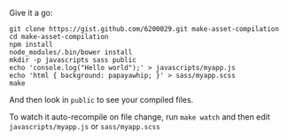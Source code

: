 Give it a go:

    git clone https://gist.github.com/6200029.git make-asset-compilation
    cd make-asset-compilation
    npm install
    node_modules/.bin/bower install
    mkdir -p javascripts sass public
    echo 'console.log("Hello world");' > javascripts/myapp.js
    echo 'html { background: papayawhip; }' > sass/myapp.scss
    make

And then look in `public` to see your compiled files.

To watch it auto-recompile on file change, run `make watch` and then edit `javascripts/myapp.js` or `sass/myapp.scss`